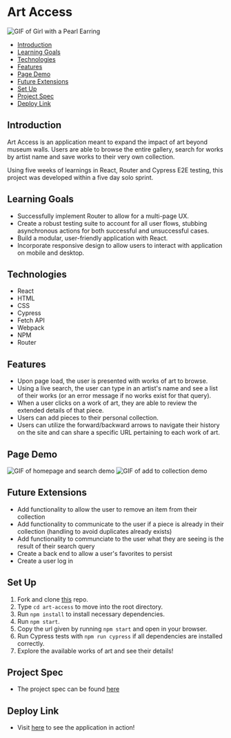 # Art Access

![GIF of Girl with a Pearl Earring](https://media.giphy.com/media/3ohhwDfcBvBPpD9RZu/giphy.gif)

- [Introduction](#introduction)
- [Learning Goals](#learning-goals)
- [Technologies](#technologies)
- [Features](#features)
- [Page Demo](#page-demo)
- [Future Extensions](#possible-future-extensions)
- [Set Up](#set-up)
- [Project Spec](#project-spec)
- [Deploy Link](#deploy-link)

## Introduction

Art Access is an application meant to expand the impact of art beyond museum walls. Users are able to browse the entire gallery, search for works by artist name and save works to their very own collection. 

Using five weeks of learnings in React, Router and Cypress E2E testing, this project was developed within a five day solo sprint. 


## Learning Goals

- Successfully implement Router to allow for a multi-page UX.  
- Create a robust testing suite to account for all user flows, stubbing asynchronous actions for both successful and unsuccessful cases. 
- Build a modular, user-friendly application with React.
- Incorporate responsive design to allow users to interact with application on mobile and desktop. 


## Technologies
  - React
  - HTML
  - CSS
  - Cypress
  - Fetch API
  - Webpack
  - NPM
  - Router


## Features

- Upon page load, the user is presented with works of art to browse.
- Using a live search, the user can type in an artist's name and see a list of their works (or an error message if no works exist for that query). 
- When a user clicks on a work of art, they are able to review the extended details of that piece. 
- Users can add pieces to their personal collection.
- Users can utilize the forward/backward arrows to navigate their history on the site and can share a specific URL pertaining to each work of art.


## Page Demo

![GIF of homepage and search demo](./src/assets/art-access-search.gif)
![GIF of add to collection demo](./src/assets/art-access-collection.gif)

## Future Extensions

- Add functionality to allow the user to remove an item from their collection
- Add functionality to communicate to the user if a piece is already in their collection (handling to avoid duplicates already exists) 
- Add functionality to communciate to the user what they are seeing is the result of their search query 
- Create a back end to allow a user's favorites to persist
- Create a user log in



## Set Up

1. Fork and clone [this](https://github.com/stephanie-roe/art-access/tree/main) repo.
3. Type `cd art-access` to move into the root directory.
4. Run `npm install` to install necessary dependencies.
5. Run `npm start`.
6. Copy the url given by running `npm start` and open in your browser.
7. Run Cypress tests with `npm run cypress` if all dependencies are installed correctly.
8. Explore the available works of art and see their details!
 
 ## Project Spec
 - The project spec can be found [here](https://frontend.turing.edu/projects/module-3/showcase.html)

 ## Deploy Link 
 - Visit [here](https://peaceful-headland-02192.herokuapp.com/) to see the application in action! 
